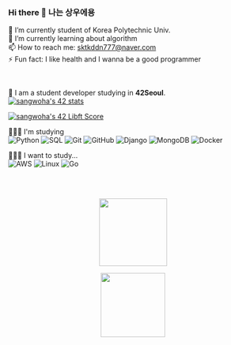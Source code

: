 ### Hi there 👋 나는 상우에용  


🔭 I’m currently student of Korea Polytechnic Univ.  
👯 I’m currently learning about algorithm  
📫 How to reach me: sktkddn777@naver.com  
⚡ Fun fact: I like health and I wanna be a good programmer  

<br>

🌱 I am a student developer studying in **42Seoul**.  
[![sangwoha's 42 stats](https://badge42.vercel.app/api/v2/cl1ry16uv001109l0luba4ouu/stats?cursusId=21&coalitionId=86)](https://github.com/JaeSeoKim/badge42)

[![sangwoha's 42 Libft Score](https://badge42.vercel.app/api/v2/cl1ry16uv001109l0luba4ouu/project/2530768)](https://github.com/JaeSeoKim/badge42)

🧑🏻‍💻 I'm studying  
![Python](https://img.shields.io/badge/-Python-000000?style=flat&logo=python)
![SQL](https://img.shields.io/badge/-SQL-000000?style=flat&logo=MySQL)
![Git](https://img.shields.io/badge/-Git-000000?style=flat&logo=git&logoColor=F05032)
![GitHub](https://img.shields.io/badge/-GitHub-000000?style=flat&logo=github&logoColor=FFFFFF)
![Django](https://img.shields.io/badge/-Django-000000?style=flat&logo=django&logoColor=6DB33F)
![MongoDB](https://img.shields.io/badge/-MongoDB-000000?style=flat&logo=MongoDB)
![Docker](https://img.shields.io/badge/-Docker-000000?style=flat&logo=docker)

🧑🏻‍💻 I want to study...  
![AWS](https://img.shields.io/badge/-AWS-000000?style=flat&logo=amazon-aws)
![Linux](https://img.shields.io/badge/-Linux-000000?style=flat&logo=linux&logoColor=FCC624)
![Go](https://img.shields.io/badge/-Go-000000?style=flat&logo=Go)

<br>
<br/>

<p align="center">
        <img height="137px" src="https://github-readme-streak-stats.herokuapp.com/?user=sktkddn777&hide_border=false&theme=nightowl" />
</p>
  <p align="center">
  <img height='130px' src="https://github-readme-stats.vercel.app/api?username=sktkddn777&hide_title=true&show_icons=true&include_all_commits=true&line_height=21&theme=nightowl" />
</p>

<!--
**sktkddn777/sktkddn777** is a ✨ _special_ ✨ repository because its `README.md` (this file) appears on your GitHub profile.

Here are some ideas to get you started:

- 🔭 I’m currently working on ...
- 🌱 I’m currently learning ...
- 👯 I’m looking to collaborate on ...
- 🤔 I’m looking for help with ...
- 💬 Ask me about ...
- 📫 How to reach me: ...
- 😄 Pronouns: ...
- ⚡ Fun fact: ...
-->

